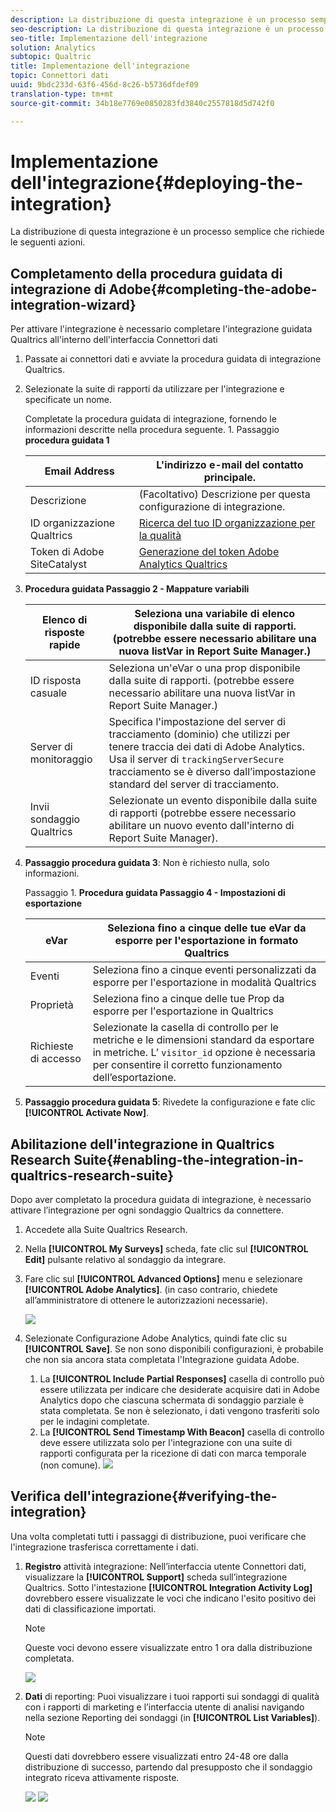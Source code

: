 ```yaml
---
description: La distribuzione di questa integrazione è un processo semplice che richiede le seguenti azioni.
seo-description: La distribuzione di questa integrazione è un processo semplice che richiede le seguenti azioni.
seo-title: Implementazione dell'integrazione
solution: Analytics
subtopic: Qualtric
title: Implementazione dell'integrazione
topic: Connettori dati
uuid: 9bdc233d-63f6-456d-8c26-b5736dfdef09
translation-type: tm+mt
source-git-commit: 34b18e7769e0850283fd3840c2557818d5d742f0

---
```



# Implementazione dell'integrazione{#deploying-the-integration}

La distribuzione di questa integrazione è un processo semplice che richiede le seguenti azioni.

## Completamento della procedura guidata di integrazione di Adobe{#completing-the-adobe-integration-wizard}

Per attivare l'integrazione è necessario completare l'integrazione guidata Qualtrics all'interno dell'interfaccia Connettori dati

1. Passate ai connettori dati e avviate la procedura guidata di integrazione Qualtrics.
1. Selezionate la suite di rapporti da utilizzare per l'integrazione e specificate un nome.

   Completate la procedura guidata di integrazione, fornendo le informazioni descritte nella procedura seguente. 1. Passaggio **procedura guidata 1**

   | Email Address | L'indirizzo e-mail del contatto principale. |
   |---|---|
   | Descrizione | (Facoltativo) Descrizione per questa configurazione di integrazione. |
   | ID organizzazione Qualtrics | [Ricerca del tuo ID organizzazione per la qualità](../qualtrics-overview/qualtrics-org-id.md) |
   | Token di Adobe SiteCatalyst | [Generazione del token Adobe Analytics Qualtrics](../qualtrics-overview/qualtrics-token.md) |

1. **Procedura guidata Passaggio 2 - Mappature variabili**

   | Elenco di risposte rapide | Seleziona una variabile di elenco disponibile dalla suite di rapporti. (potrebbe essere necessario abilitare una nuova listVar in Report Suite Manager.) |
   |---|---|
   | ID risposta casuale | Seleziona un'eVar o una prop disponibile dalla suite di rapporti. (potrebbe essere necessario abilitare una nuova listVar in Report Suite Manager.) |
   | Server di monitoraggio | Specifica l'impostazione del server di tracciamento (dominio) che utilizzi per tenere traccia dei dati di Adobe Analytics. Usa il server di `trackingServerSecure` tracciamento se è diverso dall’impostazione standard del server di tracciamento. |
   | Invii sondaggio Qualtrics | Selezionate un evento disponibile dalla suite di rapporti (potrebbe essere necessario abilitare un nuovo evento dall'interno di Report Suite Manager). |

1. **Passaggio procedura guidata 3**: Non è richiesto nulla, solo informazioni.

   Passaggio 1. **Procedura guidata Passaggio 4 - Impostazioni di esportazione**

   | eVar | Seleziona fino a cinque delle tue eVar da esporre per l'esportazione in formato Qualtrics |
   |---|---|
   | Eventi | Seleziona fino a cinque eventi personalizzati da esporre per l'esportazione in modalità Qualtrics |
   | Proprietà | Seleziona fino a cinque delle tue Prop da esporre per l'esportazione in Qualtrics |
   |  Richieste di accesso | Selezionate la casella di controllo per le metriche e le dimensioni standard da esportare in metriche. L’ `visitor_id` opzione è necessaria per consentire il corretto funzionamento dell’esportazione. |

1. **Passaggio procedura guidata 5**: Rivedete la configurazione e fate clic **[!UICONTROL Activate Now]**.

## Abilitazione dell'integrazione in Qualtrics Research Suite{#enabling-the-integration-in-qualtrics-research-suite}

Dopo aver completato la procedura guidata di integrazione, è necessario attivare l’integrazione per ogni sondaggio Qualtrics da connettere.

1. Accedete alla Suite Qualtrics Research.
1. Nella **[!UICONTROL My Surveys]** scheda, fate clic sul **[!UICONTROL Edit]** pulsante relativo al sondaggio da integrare.
1. Fare clic sul **[!UICONTROL Advanced Options]** menu e selezionare **[!UICONTROL Adobe Analytics]**. (in caso contrario, chiedete all’amministratore di ottenere le autorizzazioni necessarie).

   ![](assets/advanced_options.png)

1. Selezionate Configurazione Adobe Analytics, quindi fate clic su **[!UICONTROL Save]**. Se non sono disponibili configurazioni, è probabile che non sia ancora stata completata l'Integrazione guidata Adobe.
   1. La **[!UICONTROL Include Partial Responses]** casella di controllo può essere utilizzata per indicare che desiderate acquisire dati in Adobe Analytics dopo che ciascuna schermata di sondaggio parziale è stata completata. Se non è selezionato, i dati vengono trasferiti solo per le indagini completate.
   1. La **[!UICONTROL Send Timestamp With Beacon]** casella di controllo deve essere utilizzata solo per l'integrazione con una suite di rapporti configurata per la ricezione di dati con marca temporale (non comune).
   ![](assets/integration_config.png)

## Verifica dell'integrazione{#verifying-the-integration}

Una volta completati tutti i passaggi di distribuzione, puoi verificare che l'integrazione trasferisca correttamente i dati.

1. **Registro** attività integrazione: Nell’interfaccia utente Connettori dati, visualizzare la **[!UICONTROL Support]** scheda sull’integrazione Qualtrics. Sotto l'intestazione **[!UICONTROL Integration Activity Log]** dovrebbero essere visualizzate le voci che indicano l'esito positivo dei dati di classificazione importati.

   >[!NOTE]
   >
   >Queste voci devono essere visualizzate entro 1 ora dalla distribuzione completata.

   ![](assets/verify-1.png)

1. **Dati** di reporting: Puoi visualizzare i tuoi rapporti sui sondaggi di qualità con i rapporti di marketing e l’interfaccia utente di analisi navigando nella sezione Reporting dei sondaggi (in **[!UICONTROL List Variables]**).

   >[!NOTE]
   >
   >Questi dati dovrebbero essere visualizzati entro 24-48 ore dalla distribuzione di successo, partendo dal presupposto che il sondaggio integrato riceva attivamente risposte.

   ![](assets/verify-2.png) ![](assets/verify-3.png)


